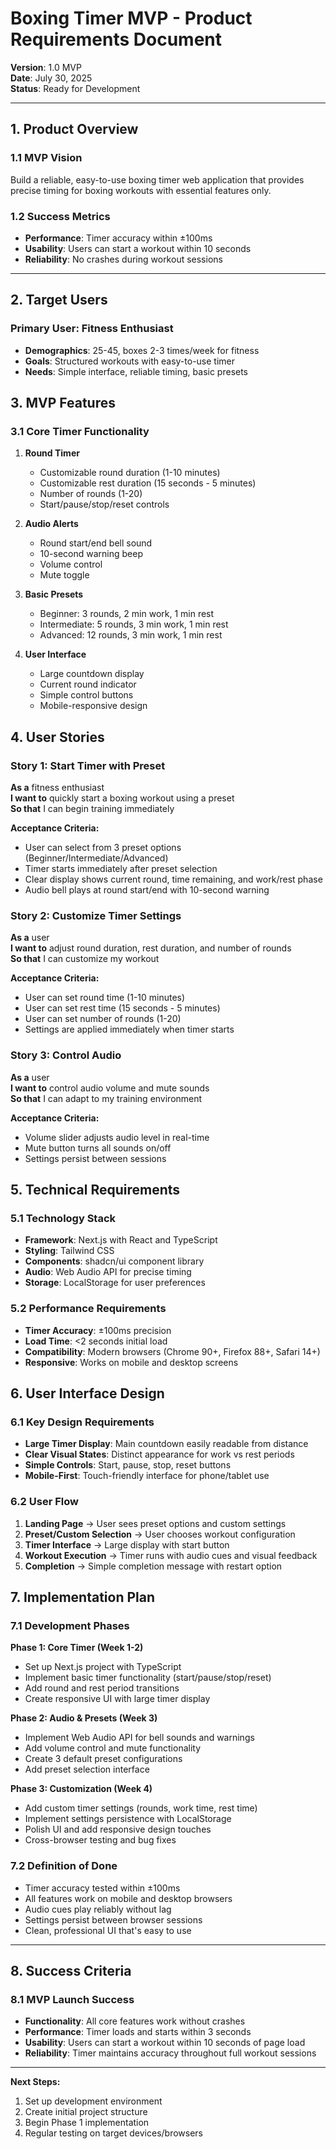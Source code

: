 # Boxing Timer MVP - Product Requirements Document

**Version**: 1.0 MVP  
**Date**: July 30, 2025  
**Status**: Ready for Development  

---

## 1. Product Overview

### 1.1 MVP Vision
Build a reliable, easy-to-use boxing timer web application that provides precise timing for boxing workouts with essential features only.

### 1.2 Success Metrics
- **Performance**: Timer accuracy within ±100ms
- **Usability**: Users can start a workout within 10 seconds
- **Reliability**: No crashes during workout sessions

---

## 2. Target Users

### Primary User: Fitness Enthusiast
- **Demographics**: 25-45, boxes 2-3 times/week for fitness
- **Goals**: Structured workouts with easy-to-use timer
- **Needs**: Simple interface, reliable timing, basic presets

## 3. MVP Features

### 3.1 Core Timer Functionality
1. **Round Timer**
   - Customizable round duration (1-10 minutes)
   - Customizable rest duration (15 seconds - 5 minutes)  
   - Number of rounds (1-20)
   - Start/pause/stop/reset controls

2. **Audio Alerts**
   - Round start/end bell sound
   - 10-second warning beep
   - Volume control
   - Mute toggle

3. **Basic Presets**
   - Beginner: 3 rounds, 2 min work, 1 min rest
   - Intermediate: 5 rounds, 3 min work, 1 min rest
   - Advanced: 12 rounds, 3 min work, 1 min rest

4. **User Interface**
   - Large countdown display
   - Current round indicator
   - Simple control buttons
   - Mobile-responsive design

## 4. User Stories

### Story 1: Start Timer with Preset
**As a** fitness enthusiast  
**I want to** quickly start a boxing workout using a preset  
**So that** I can begin training immediately  

**Acceptance Criteria:**
- User can select from 3 preset options (Beginner/Intermediate/Advanced)
- Timer starts immediately after preset selection
- Clear display shows current round, time remaining, and work/rest phase
- Audio bell plays at round start/end with 10-second warning

### Story 2: Customize Timer Settings
**As a** user  
**I want to** adjust round duration, rest duration, and number of rounds  
**So that** I can customize my workout  

**Acceptance Criteria:**
- User can set round time (1-10 minutes)
- User can set rest time (15 seconds - 5 minutes)
- User can set number of rounds (1-20)
- Settings are applied immediately when timer starts

### Story 3: Control Audio
**As a** user  
**I want to** control audio volume and mute sounds  
**So that** I can adapt to my training environment  

**Acceptance Criteria:**
- Volume slider adjusts audio level in real-time
- Mute button turns all sounds on/off
- Settings persist between sessions

## 5. Technical Requirements

### 5.1 Technology Stack
- **Framework**: Next.js with React and TypeScript
- **Styling**: Tailwind CSS
- **Components**: shadcn/ui component library
- **Audio**: Web Audio API for precise timing
- **Storage**: LocalStorage for user preferences

### 5.2 Performance Requirements
- **Timer Accuracy**: ±100ms precision
- **Load Time**: <2 seconds initial load
- **Compatibility**: Modern browsers (Chrome 90+, Firefox 88+, Safari 14+)
- **Responsive**: Works on mobile and desktop screens

## 6. User Interface Design

### 6.1 Key Design Requirements
- **Large Timer Display**: Main countdown easily readable from distance
- **Clear Visual States**: Distinct appearance for work vs rest periods
- **Simple Controls**: Start, pause, stop, reset buttons
- **Mobile-First**: Touch-friendly interface for phone/tablet use

### 6.2 User Flow
1. **Landing Page** → User sees preset options and custom settings
2. **Preset/Custom Selection** → User chooses workout configuration
3. **Timer Interface** → Large display with start button
4. **Workout Execution** → Timer runs with audio cues and visual feedback
5. **Completion** → Simple completion message with restart option

## 7. Implementation Plan

### 7.1 Development Phases
**Phase 1: Core Timer (Week 1-2)**
- Set up Next.js project with TypeScript
- Implement basic timer functionality (start/pause/stop/reset)
- Add round and rest period transitions
- Create responsive UI with large timer display

**Phase 2: Audio & Presets (Week 3)**
- Implement Web Audio API for bell sounds and warnings
- Add volume control and mute functionality
- Create 3 default preset configurations
- Add preset selection interface

**Phase 3: Customization (Week 4)**
- Add custom timer settings (rounds, work time, rest time)
- Implement settings persistence with LocalStorage
- Polish UI and add responsive design touches
- Cross-browser testing and bug fixes

### 7.2 Definition of Done
- Timer accuracy tested within ±100ms
- All features work on mobile and desktop browsers
- Audio cues play reliably without lag
- Settings persist between browser sessions
- Clean, professional UI that's easy to use

---

## 8. Success Criteria

### 8.1 MVP Launch Success
- **Functionality**: All core features work without crashes
- **Performance**: Timer loads and starts within 3 seconds
- **Usability**: Users can start a workout within 10 seconds of page load
- **Reliability**: Timer maintains accuracy throughout full workout sessions

---

**Next Steps:**
1. Set up development environment
2. Create initial project structure
3. Begin Phase 1 implementation
4. Regular testing on target devices/browsers